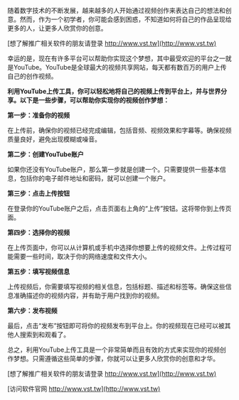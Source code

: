 随着数字技术的不断发展，越来越多的人开始通过视频创作来表达自己的想法和创意。然而，作为一个初学者，你可能会感到困惑，不知道如何将自己的作品呈现给更多的人，让更多人欣赏你的创意。

[想了解推广相关软件的朋友请登录 http://www.vst.tw](http://www.vst.tw)

幸运的是，现在有许多平台可以帮助你实现这个梦想，其中最受欢迎的平台之一就是YouTube。YouTube是全球最大的视频共享网站，每天都有数百万的用户上传自己的创作视频。

**利用YouTube上传工具，你可以轻松地将自己的视频上传到平台上，并与世界分享。以下是一些步骤，可以帮助你实现你的视频创作梦想：**

**第一步：准备你的视频**

在上传前，确保你的视频已经完成编辑，包括音频、视频效果和字幕等。确保视频质量良好，避免出现模糊或噪音。

**第二步：创建YouTube账户**

如果你还没有YouTube账户，那么第一步就是创建一个。只需要提供一些基本信息，包括你的电子邮件地址和密码，就可以创建一个账户。

**第三步：点击上传按钮**

在登录你的YouTube账户之后，点击页面右上角的“上传”按钮。这将带你到上传页面。

**第四步：选择你的视频**

在上传页面中，你可以从计算机或手机中选择你想要上传的视频文件。上传过程可能需要一些时间，取决于你的网络速度和文件大小。

**第五步：填写视频信息**

上传视频后，你需要填写视频的相关信息，包括标题、描述和标签等。确保这些信息准确描述你的视频内容，并有助于用户找到你的视频。

**第六步：发布视频**

最后，点击“发布”按钮即可将你的视频发布到平台上。你的视频现在已经可以被其他人搜索到和观看了。

总之，利用YouTube上传工具是一个非常简单而且有效的方式来实现你的视频创作梦想。只需遵循这些简单的步骤，你就可以让更多人欣赏你的创意和才华。

[想了解推广相关软件的朋友请登录 http://www.vst.tw](http://www.vst.tw)


[访问软件官网 http://www.vst.tw](http://www.vst.tw)
